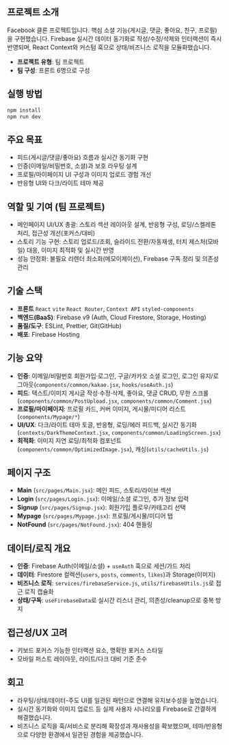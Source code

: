 ## 프로젝트 소개

Facebook 클론 프로젝트입니다. 핵심 소셜 기능(게시글, 댓글, 좋아요, 친구, 프로필)을 구현했습니다. Firebase 실시간 데이터 동기화로 작성/수정/삭제와 인터랙션이 즉시 반영되며, React Context와 커스텀 훅으로 상태/비즈니스 로직을 모듈화했습니다.

- **프로젝트 유형**: 팀 프로젝트
- **팀 구성**: 프론트 6명으로 구성

## 실행 방법

```bash
npm install
npm run dev
```

## 주요 목표

- 피드(게시글/댓글/좋아요) 흐름과 실시간 동기화 구현
- 인증(이메일/비밀번호, 소셜)과 보호 라우팅 설계
- 프로필/마이페이지 UI 구성과 이미지 업로드 경험 개선
- 반응형 UI와 다크/라이트 테마 제공

## 역할 및 기여 (팀 프로젝트)
- 메인페이지 UI/UX 총괄: 스토리 섹션 레이아웃 설계, 반응형 구성, 로딩/스켈레톤 처리, 접근성 개선(포커스/대비)
- 스토리 기능 구현: 스토리 업로드/조회, 슬라이드 전환/자동재생, 터치 제스처(모바일) 대응, 이미지 최적화 및 실시간 반영
- 성능 안정화: 불필요 리렌더 최소화(메모이제이션), Firebase 구독 정리 및 의존성 관리

## 기술 스택

- **프론트** `React` `vite` `React Router`, `Context API` `styled-components`
- **백엔드(BaaS)**: Firebase v9 (Auth, Cloud Firestore, Storage, Hosting)
- **품질/도구**: ESLint, Prettier, Git(GitHub)
- **배포**: Firebase Hosting

## 기능 요약

- **인증**: 이메일/비밀번호 회원가입·로그인, 구글/카카오 소셜 로그인, 로그인 유지/로그아웃(`components/common/kakao.jsx`, `hooks/useAuth.js`)
- **피드**: 텍스트/이미지 게시글 작성·수정·삭제, 좋아요, 댓글 CRUD, 무한 스크롤(`components/common/PostUpload.jsx`, `components/common/Comment.jsx`)
- **프로필/마이페이지**: 프로필 카드, 커버 이미지, 게시물/미디어 리스트(`components/Mypage/*`)
- **UI/UX**: 다크/라이트 테마 토글, 반응형, 로딩/에러 피드백, 실시간 동기화(`contexts/DarkThemeContext.jsx`, `components/common/LoadingScreen.jsx`)
- **최적화**: 이미지 지연 로딩/최적화 컴포넌트(`components/common/OptimizedImage.jsx`), 캐싱(`utils/cacheUtils.js`)

## 페이지 구조

- **Main** (`src/pages/Main.jsx`): 메인 피드, 스토리/라이브 섹션
- **Login** (`src/pages/Login.jsx`): 이메일/소셜 로그인, 추가 정보 입력
- **Signup** (`src/pages/Signup.jsx`): 회원가입 플로우/카테고리 선택
- **Mypage** (`src/pages/Mypage.jsx`): 프로필/게시물/미디어 탭
- **NotFound** (`src/pages/NotFound.jsx`): 404 핸들링

## 데이터/로직 개요

- **인증**: Firebase Auth(이메일/소셜) + `useAuth` 훅으로 세션/가드 처리
- **데이터**: Firestore 컬렉션(`users`, `posts`, `comments`, `likes`)과 Storage(이미지)
- **비즈니스 로직**: `services/firebaseService.js`, `utils/firebaseUtils.js`로 접근 로직 캡슐화
- **상태/구독**: `useFirebaseData`로 실시간 리스너 관리, 의존성/cleanup으로 중복 방지

## 접근성/UX 고려

- 키보드 포커스 가능한 인터랙션 요소, 명확한 포커스 스타일
- 모바일 퍼스트 레이아웃, 라이트/다크 대비 기준 준수

## 회고

- 라우팅/상태/데이터-주도 UI를 일관된 패턴으로 연결해 유지보수성을 높였습니다.
- 실시간 동기화와 이미지 업로드 등 실제 사용자 시나리오를 Firebase로 간결하게 해결했습니다.
- 비즈니스 로직을 훅/서비스로 분리해 확장성과 재사용성을 확보했으며, 테마/반응형으로 다양한 환경에서 일관된 경험을 제공했습니다.


